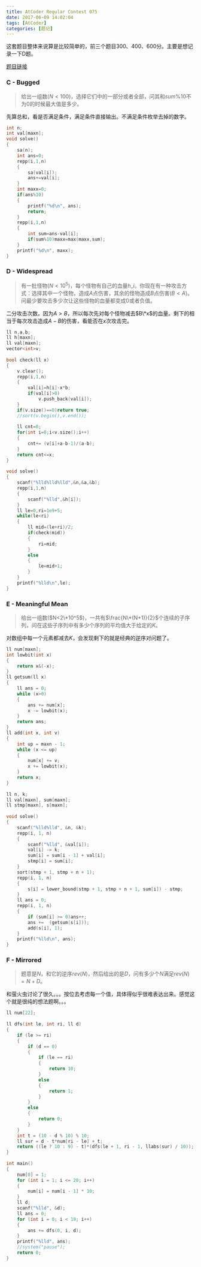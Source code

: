 ```yaml
---
title: AtCoder Regular Contest 075
date: 2017-06-09 14:02:04
tags: [AtCoder]
categories: [题记]
---
```


这套题目整体来说算是比较简单的，前三个题目300、400、600分。主要是想记录一下D题。

[题目链接](http://arc075.contest.atcoder.jp/assignments)

<!--more-->

### C - Bugged

> 给出一组数($N<100$)，选择它们中的一部分或者全部，问其和$sum\%10$不为$0$的时候最大值是多少。

先算总和，看是否满足条件，满足条件直接输出。不满足条件枚举去掉的数字。

```C++
int n;
int val[maxn];
void solve()
{
	sa(n);
	int ans=0;
	repp(i,1,n)
	{
		sa(val[i]);
		ans+=val[i];
	}
	int maxx=0;
	if(ans%10)
	{
		printf("%d\n", ans);
		return;
	}
	repp(i,1,n)
	{
		int sum=ans-val[i];
		if(sum%10)maxx=max(maxx,sum);
	}
	printf("%d\n", maxx);
}
```



### D - Widespread

> 有一批怪物($N<10^5$)，每个怪物有自己的血量$h\_i$。你现在有一种攻击方式：选择其中一个怪物，造成$A$点伤害，其余的怪物造成$B$点伤害($B<A$)。问最少要攻击多少次让这些怪物的血量都变成$0$或者负值。

二分攻击次数。因为$A>B$，所以每次先对每个怪物减去$B\*x$的血量。剩下的相当于每次攻击造成$A-B$的伤害，看能否在$x$次攻击完。

```C++
ll n,a,b;
ll h[maxn];
ll val[maxn];
vector<int>v;
 
bool check(ll x)
{
	v.clear();
	repp(i,1,n)
	{
		val[i]=h[i]-x*b;
		if(val[i]>0)
			v.push_back(val[i]);
	}
	if(v.size()==0)return true;
	//sort(v.begin(),v.end());
 
	ll cnt=0;
	for(int i=0;i<v.size();i++)
	{
		cnt+= (v[i]+a-b-1)/(a-b);
	}
	return cnt<=x;
}
 
void solve()
{
	scanf("%lld%lld%lld",&n,&a,&b);
	repp(i,1,n)
	{
		scanf("%lld",&h[i]);
	}
	ll le=0,ri=1e9+5;
	while(le<ri)
	{
		ll mid=(le+ri)/2;
		if(check(mid))
		{
			ri=mid;
		}
		else
		{
			le=mid+1;
		}
	}
	printf("%lld\n",le);
}
```



### E - Meaningful Mean

> 给出一组数($N<2\*10^5$)，一共有$\frac{N\*(N+1)}{2}$个连续的子序列，问在这些子序列中有多少个序列的平均值大于给定的$K$。

对数组中每一个元素都减去$K$，会发现剩下的就是经典的逆序对问题了。

```C++
ll num[maxn];
int lowbit(int x)
{
	return x&(-x);
}
ll getsum(ll x)
{
	ll ans = 0;
	while (x>0)
	{
		ans += num[x];
		x -= lowbit(x);
	}
	return ans;
}
ll add(int x, int v)
{
	int up = maxn - 1;
	while (x <= up)
	{
		num[x] += v;
		x += lowbit(x);
	}
	return x;
}
 
ll n, k;
ll val[maxn], sum[maxn];
ll stmp[maxn], s[maxn];
 
void solve()
{
	scanf("%lld%lld", &n, &k);
	repp(i, 1, n)
	{
		scanf("%lld", &val[i]);
		val[i] -= k;
		sum[i] = sum[i - 1] + val[i];
		stmp[i] = sum[i];
	}
	sort(stmp + 1, stmp + n + 1);
	repp(i, 1, n)
	{
		s[i] = lower_bound(stmp + 1, stmp + n + 1, sum[i]) - stmp;
	}
	ll ans = 0;
	repp(i, 1, n)
	{
		if (sum[i] >= 0)ans++;
		ans +=  (getsum(s[i]));
		add(s[i], 1);
	}
	printf("%lld\n", ans);
}
```



### F - Mirrored

> 题意是$N$，和它的逆序$rev(N)$，然后给出的是$D$，问有多少个$N$满足$rev(N)=N+D$。

和萤火虫讨论了很久。。。按位去考虑每一个值，具体得似乎很难表达出来。感觉这个就是很纯的想法题啊。。。

```C++
ll num[22];
 
ll dfs(int le, int ri, ll d)
{
	if (le >= ri)
	{
		if (d == 0)
		{
			if (le == ri)
			{
				return 10;
			}
			else
			{
				return 1;
			}
		}
		else
		{
			return 0;
		}
	}
	int t = (10 - d % 10) % 10;
	ll sur = d - t*num[ri - le] + t;
	return ((le ? 10 : 9) - t)*(dfs(le + 1, ri - 1, llabs(sur) / 10));
}
 
int main()
{
	num[0] = 1;
	for (int i = 1; i <= 20; i++)
	{
		num[i] = num[i - 1] * 10;
	}
	ll d;
	scanf("%lld", &d);
	ll ans = 0;
	for (int i = 0; i < 19; i++)
	{
		ans += dfs(0, i, d);
	}
	printf("%lld", ans);
	//system("pause");
	return 0;
}
```